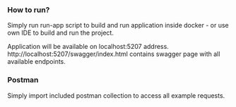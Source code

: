 ### How to run?
Simply run run-app script to build and run application inside docker - or use own IDE to build and run the project.


Application will be available on localhost:5207 address.
http://localhost:5207/swagger/index.html contains swagger page with all available endpoints.

### Postman
Simply import included postman collection to access all example requests.
